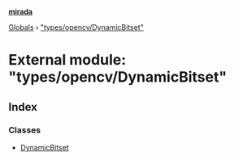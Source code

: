 **[mirada](../README.md)**

[Globals](../README.md) › ["types/opencv/DynamicBitset"](_types_opencv_dynamicbitset_.md)

# External module: "types/opencv/DynamicBitset"

## Index

### Classes

* [DynamicBitset](../classes/_types_opencv_dynamicbitset_.dynamicbitset.md)